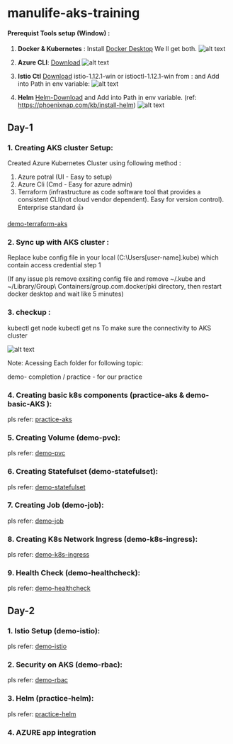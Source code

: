 # manulife-aks-training

#### Prerequist Tools setup (Window) :
1. **Docker & Kubernetes** : Install [Docker Desktop](https://www.docker.com/products/docker-desktop)
We ll get both. 
![alt text](https://github.com/parane/manulife-aks-training/raw/main/images/docker_k8s.JPG)
2. **Azure CLI**:
[Download](https://docs.microsoft.com/en-us/cli/azure/install-azure-cli)
![alt text](https://github.com/parane/manulife-aks-training/raw/main/images/Azure.JPG)

3. **Istio Ctl** 
[Download](https://github.com/istio/istio/releases/tag/1.12.1)  istio-1.12.1-win or  istioctl-1.12.1-win from : 
and Add into Path in env variable: 
![alt text](https://github.com/parane/manulife-aks-training/raw/main/images/Istio.JPG)

4. **Helm**
[Helm-Download](https://github.com/helm/helm/releases)
and Add into Path in env variable.
(ref: https://phoenixnap.com/kb/install-helm)
![alt text](https://github.com/parane/manulife-aks-training/raw/main/images/Helm.JPG)


## Day-1
### 1. Creating AKS cluster Setup: 
Created Azure Kubernetes Cluster using following method :
 1. Azure potral (UI - Easy to setup)
 2. Azure Cli (Cmd - Easy for azure admin)  
 3. Terraform (infrastructure as code software tool that provides a consistent CLI(not cloud vendor dependent). 
 Easy for version control). Enterprise standard :thumbsup:
 
[demo-terraform-aks](https://github.com/parane/manulife-aks-training/tree/main/demo-terraform-aks)

### 2. Sync up with AKS cluster : 
Replace kube config file in your local (C:\Users\[user-name]\.kube) which contain access credential step 1 

(If any issue pls remove exsiting config file and remove ~/.kube and ~/Library/Group\ Containers/group.com.docker/pki directory, then restart docker desktop and wait like 5 minutes)

### 3. checkup : 
kubectl get node 
kubectl get ns
To make sure the connectivity to AKS cluster

![alt text](https://github.com/parane/manulife-aks-training/raw/main/images/Checkup.JPG)

Note: 
Acessing Each folder for following topic: 

demo- completion / practice - for our practice

### 4. Creating basic k8s components (practice-aks & demo-basic-AKS ): 

pls refer: [practice-aks](https://github.com/parane/manulife-aks-training/tree/main/practice-aks)

### 5. Creating Volume (demo-pvc): 

pls refer: [demo-pvc](https://github.com/parane/manulife-aks-training/tree/main/demo-pvc)

### 6. Creating Statefulset (demo-statefulset): 

pls refer: [demo-statefulset](https://github.com/parane/manulife-aks-training/tree/main/demo-statefulset)

### 7. Creating Job (demo-job): 

pls refer: [demo-job](https://github.com/parane/manulife-aks-training/tree/main/demo-job)

### 8. Creating K8s Network Ingress (demo-k8s-ingress): 

pls refer: [demo-k8s-ingress](https://github.com/parane/manulife-aks-training/tree/main/demo-k8s-ingress)

### 9. Health Check (demo-healthcheck): 

pls refer: [demo-healthcheck](https://github.com/parane/manulife-aks-training/tree/main/demo-healthcheck)

## Day-2

### 1. Istio Setup (demo-istio): 

pls refer: [demo-istio](https://github.com/parane/manulife-aks-training/tree/main/demo-istio)

### 2. Security on AKS (demo-rbac): 

pls refer: [demo-rbac](https://github.com/parane/manulife-aks-training/tree/main/demo-rbac)

### 3. Helm (practice-helm): 

pls refer: [practice-helm](https://github.com/parane/manulife-aks-training/tree/main/practice-helm)

### 4. AZURE app integration